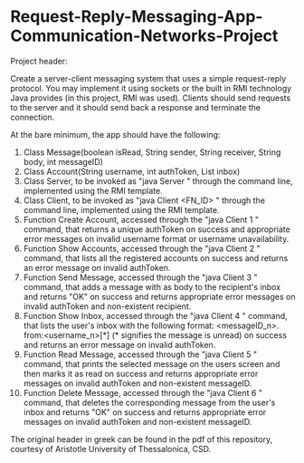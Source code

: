 # Request-Reply-Messaging-App-Communication-Networks-Project

Project header:

Create a server-client messaging system that uses a simple request-reply protocol. You may implement it using
sockets or the built in RMI technology Java provides (in this project, RMI was used). Clients should send 
requests to the server and it should send back a response and terminate the connection.

At the bare minimum, the app should have the following:

1. Class Message(boolean isRead, String sender, String receiver, String body, int messageID)
2. Class Account(String username, int authToken, List<Message> inbox)
3. Class Server, to be invoked as "java Server <port number>" through the command line, implemented using the
   RMI template.
4. Class Client, to be invoked as "java Client <host ip> <port number> <FN_ID> <args>" through the command line,
   implemented using the RMI template.
5. Function Create Account, accessed through the "java Client <host ip> <port number> 1 <username>" command, that 
   returns a unique authToken on success and appropriate error messages on invalid username format or username unavailability.
6. Function Show Accounts, accessed through the "java Client <host ip> <port number> 2 <authToken>" command, that 
   lists all the registered accounts on success and returns an error message on invalid authToken.
7. Function Send Message, accessed through the "java Client <host ip> <port number> 3 <authToken> <recipient> <message body>"
   command, that adds a message with <message body> as body to the recipient's inbox and returns "OK" on success and returns 
   appropriate error messages on invalid authToken and non-existent recipient.
8. Function Show Inbox, accessed through the "java Client <host ip> <port number> 4 <authToken>" command, that lists
   the user's inbox with the following format: <messageID_n>. from:<username_n>[\*] (\* signifies the message is unread) on success
   and returns an error message on invalid authToken.
9. Function Read Message, accessed through the "java Client <host ip> <port number> 5 <authToken> <messageID>" command, that
   prints the selected message on the users screen and then marks it as read on success and returns appropriate error messages
   on invalid authToken and non-existent messageID.
10. Function Delete Message, accessed through the "java Client <host ip> <port number> 6 <authToken> <messageID>" command, that
   deletes the corresponding message from the user's inbox and returns "OK" on success and returns appropriate error messages
   on invalid authToken and non-existent messageID.
  
  The original header in greek can be found in the pdf of this repository, courtesy of Aristotle University of Thessalonica, CSD.
